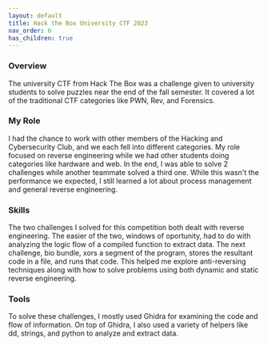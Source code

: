 ```yaml
---
layout: default
title: Hack the Box University CTF 2023
nav_order: 6
has_children: true
---
```


### Overview

The university CTF from Hack The Box was a challenge given to university students to solve puzzles near the end of the fall semester. It covered a lot of the traditional CTF categories like PWN, Rev, and Forensics.

### My Role

I had the chance to work with other members of the Hacking and Cybersecurity Club, and we each fell into different categories. My role focused on reverse engineering while we had other students doing categories like hardware and web. In the end, I was able to solve 2 challenges while another teammate solved a third one. While this wasn't the performance we expected, I still learned a lot about process management and general reverse engineering.

### Skills

The two challenges I solved for this competition both dealt with reverse engineering. The easier of the two, windows of oportunity, had to do with analyzing the logic flow of a compiled function to extract data. The next challenge, bio bundle, xors a segment of the program, stores the resultant code in a file, and runs that code. This helped me explore anti-reversing techniques along with how to solve problems using both dynamic and static reverse engineering.

### Tools

To solve these challenges, I mostly used Ghidra for examining the code and flow of information. On top of Ghidra, I also used a variety of helpers like dd, strings, and python to analyze and extract data.